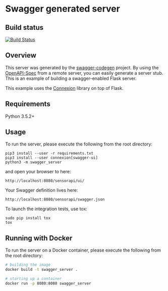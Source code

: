 # Swagger generated server

## Build status

[![Build Status](https://travis-ci.org/StickBrush/SensoresDamaso.svg?branch=master)](https://travis-ci.org/StickBrush/SensoresDamaso)

## Overview
This server was generated by the [swagger-codegen](https://github.com/swagger-api/swagger-codegen) project. By using the
[OpenAPI-Spec](https://github.com/swagger-api/swagger-core/wiki) from a remote server, you can easily generate a server stub.  This
is an example of building a swagger-enabled Flask server.

This example uses the [Connexion](https://github.com/zalando/connexion) library on top of Flask.

## Requirements
Python 3.5.2+

## Usage
To run the server, please execute the following from the root directory:

```
pip3 install --user -r requirements.txt
pip3 install --user connexion[swagger-ui]
python3 -m swagger_server
```

and open your browser to here:

```
http://localhost:8080/sensorapi/ui/
```

Your Swagger definition lives here:

```
http://localhost:8080/sensorapi/swagger.json
```

To launch the integration tests, use tox:
```
sudo pip install tox
tox
```

## Running with Docker

To run the server on a Docker container, please execute the following from the root directory:

```bash
# building the image
docker build -t swagger_server .

# starting up a container
docker run -p 8080:8080 swagger_server
```
